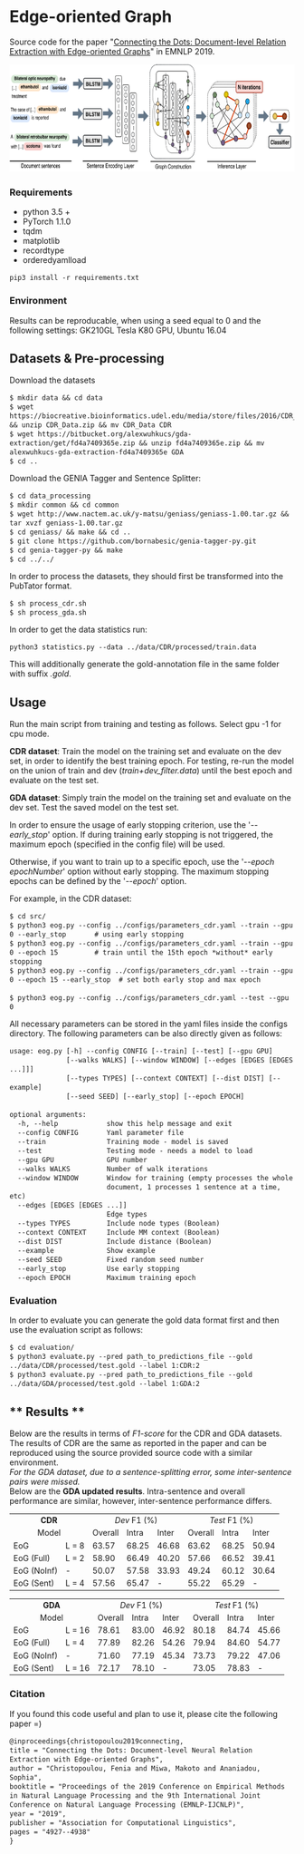 # Edge-oriented Graph
Source code for the paper "[Connecting the Dots: Document-level Relation Extraction with Edge-oriented Graphs](https://www.aclweb.org/anthology/D19-1498.pdf)" in EMNLP 2019.

<p align="center">
  <img src="./network.svg" height="190">
</p>

### Requirements
- python 3.5 +
- PyTorch 1.1.0
- tqdm
- matplotlib
- recordtype
- orderedyamlload

```
pip3 install -r requirements.txt
```

### Environment
Results can be reproducable, when using a seed equal to 0 and the following settings: GK210GL Tesla K80 GPU, Ubuntu 16.04


## Datasets & Pre-processing
Download the datasets
```
$ mkdir data && cd data
$ wget https://biocreative.bioinformatics.udel.edu/media/store/files/2016/CDR_Data.zip && unzip CDR_Data.zip && mv CDR_Data CDR
$ wget https://bitbucket.org/alexwuhkucs/gda-extraction/get/fd4a7409365e.zip && unzip fd4a7409365e.zip && mv alexwuhkucs-gda-extraction-fd4a7409365e GDA
$ cd ..
```

Download the GENIA Tagger and Sentence Splitter:
```
$ cd data_processing
$ mkdir common && cd common
$ wget http://www.nactem.ac.uk/y-matsu/geniass/geniass-1.00.tar.gz && tar xvzf geniass-1.00.tar.gz
$ cd geniass/ && make && cd ..
$ git clone https://github.com/bornabesic/genia-tagger-py.git
$ cd genia-tagger-py && make
$ cd ../../
```

In order to process the datasets, they should first be transformed into the PubTator format.
```
$ sh process_cdr.sh
$ sh process_gda.sh
```

In order to get the data statistics run:
```
python3 statistics.py --data ../data/CDR/processed/train.data
```
This will additionally generate the gold-annotation file in the same folder with suffix *.gold*.


## Usage
Run the main script from training and testing as follows. Select gpu -1 for cpu mode.  

**CDR dataset**: Train the model on the training set and evaluate on the dev set, in order to identify the best training epoch.
For testing, re-run the model on the union of train and dev (*train+dev_filter.data*) until the best epoch and evaluate on the test set.

**GDA dataset**: Simply train the model on the training set and evaluate on the dev set. Test the saved model on the test set.

In order to ensure the usage of early stopping criterion, use the '*--early_stop*' option.
If during training early stopping is not triggered, the maximum epoch (specified in the config file) will be used.

Otherwise, if you want to train up to a specific epoch, use the '*--epoch epochNumber*' option without early stopping.
The maximum stopping epochs can be defined by the '*--epoch*' option.

For example, in the CDR dataset:
```
$ cd src/
$ python3 eog.py --config ../configs/parameters_cdr.yaml --train --gpu 0 --early_stop       # using early stopping
$ python3 eog.py --config ../configs/parameters_cdr.yaml --train --gpu 0 --epoch 15         # train until the 15th epoch *without* early stopping
$ python3 eog.py --config ../configs/parameters_cdr.yaml --train --gpu 0 --epoch 15 --early_stop  # set both early stop and max epoch

$ python3 eog.py --config ../configs/parameters_cdr.yaml --test --gpu 0
```

All necessary parameters can be stored in the yaml files inside the configs directory.
The following parameters can be also directly given as follows:
```
usage: eog.py [-h] --config CONFIG [--train] [--test] [--gpu GPU]
              [--walks WALKS] [--window WINDOW] [--edges [EDGES [EDGES ...]]]
              [--types TYPES] [--context CONTEXT] [--dist DIST] [--example]
              [--seed SEED] [--early_stop] [--epoch EPOCH]

optional arguments:
  -h, --help            show this help message and exit
  --config CONFIG       Yaml parameter file
  --train               Training mode - model is saved
  --test                Testing mode - needs a model to load
  --gpu GPU             GPU number
  --walks WALKS         Number of walk iterations
  --window WINDOW       Window for training (empty processes the whole
                        document, 1 processes 1 sentence at a time, etc)
  --edges [EDGES [EDGES ...]]
                        Edge types
  --types TYPES         Include node types (Boolean)
  --context CONTEXT     Include MM context (Boolean)
  --dist DIST           Include distance (Boolean)
  --example             Show example
  --seed SEED           Fixed random seed number
  --early_stop          Use early stopping
  --epoch EPOCH         Maximum training epoch
```

### Evaluation
In order to evaluate you can generate the gold data format first and then use the evaluation script as follows:
```
$ cd evaluation/
$ python3 evaluate.py --pred path_to_predictions_file --gold ../data/CDR/processed/test.gold --label 1:CDR:2
$ python3 evaluate.py --pred path_to_predictions_file --gold ../data/GDA/processed/test.gold --label 1:GDA:2
```

##  ** Results **
Below are the results in terms of *F1-score* for the CDR and GDA datasets.  
The results of CDR are the same as reported in the paper and can be reproduced using the source provided source code with a similar environment.  
*For the GDA dataset, due to a sentence-splitting error, some inter-sentence pairs were missed.*  
Below are the **GDA updated results**. Intra-sentence and overall performance are similar, however, inter-sentence performance differs.

<table>
<tr>
    <td colspan="2"> <center><b>CDR</b></center> </td>
    <td colspan="3"><center><i>Dev</i> F1 (%)</center></td>
    <td colspan="3"><center><i>Test</i> F1 (%)</center></td>
  </tr>
  <tr>
    <td colspan="2"><center>Model</center></td>
    <td>Overall</td>
    <td>Intra</td>
    <td>Inter</td>
    <td>Overall</td>
    <td>Intra</td>
    <td>Inter</td>
  </tr>
  <tr>
	 <td>EoG</td>  <td>L = 8</td> <td>63.57</td> 	<td>68.25</td> 	<td>46.68</td>
				  <td>63.62</td> 	<td>68.25</td> 	<td>50.94</td> 
   </tr>
    <tr>
	 <td>EoG (Full) </td> <td>L = 2</td> <td>58.90</td> 	<td>66.49</td> 	<td>40.20</td>
				          <td>57.66</td> 	<td>66.52</td> 	<td>39.41</td> 
   </tr>
    <tr>
	 <td>EoG (NoInf)</td> <td>-</td> <td>50.07 </td> 	<td> 57.58</td> 	<td> 33.93</td>
				          <td> 49.24</td> 	<td> 60.12</td> 	<td>30.64 </td> 
   </tr>
    <tr>
	 <td>EoG (Sent) </td> <td>L = 4</td> <td> 57.56</td> 	<td> 65.47</td> 	<td>- </td>
				          <td> 55.22</td> 	<td> 65.29</td> 	<td>- </td>  
   </tr>
</table>  


<table>
<tr>
    <td colspan="2"> <center><b>GDA</b></center> </td>
    <td colspan="3"><center><i>Dev</i> F1 (%)</center></td>
    <td colspan="3"><center><i>Test</i> F1 (%)</center></td>
  </tr>
  <tr>
    <td colspan="2"><center>Model</center></td>
    <td>Overall</td>
    <td>Intra</td>
    <td>Inter</td>
    <td>Overall</td>
    <td>Intra</td>
    <td>Inter</td>
  </tr>
  <tr>
	 <td>EoG</td>  <td>L = 16</td>   
                  <td> 78.61</td> 	<td> 83.00</td> 	<td>46.92 </td>
				  <td> 80.18</td> 	<td>84.74 </td> 	<td> 45.66</td> 
   </tr>
    <tr>
	 <td>EoG (Full) </td>  <td>L = 4</td>
                    <td> 77.89</td> 	<td> 82.26</td> 	<td>54.26 </td>
				    <td> 79.94</td> 	<td>84.60 </td> 	<td>54.77 </td> 
   </tr>
    <tr>
	 <td>EoG (NoInf) </td>  <td> - </td>
                     <td> 71.60 </td> <td>  77.19</td> 	<td>  45.34</td>
				     <td> 73.73</td>  <td> 79.22 </td> 	<td> 47.06 </td> 
   </tr>
    <tr>
	 <td>EoG (Sent) </td> <td> L = 16 </td>
                    <td> 72.17 </td> <td>78.10  </td> <td>- </td>
				    <td> 73.05 </td> <td>78.83 </td> <td>- </td>  
   </tr>
</table>


### Citation
If you found this code useful and plan to use it, please cite the following paper =)
```
@inproceedings{christopoulou2019connecting,  
title = "Connecting the Dots: Document-level Neural Relation Extraction with Edge-oriented Graphs",  
author = "Christopoulou, Fenia and Miwa, Makoto and Ananiadou, Sophia",  
booktitle = "Proceedings of the 2019 Conference on Empirical Methods in Natural Language Processing and the 9th International Joint Conference on Natural Language Processing (EMNLP-IJCNLP)",  
year = "2019",  
publisher = "Association for Computational Linguistics",  
pages = "4927--4938"  
}  
```
